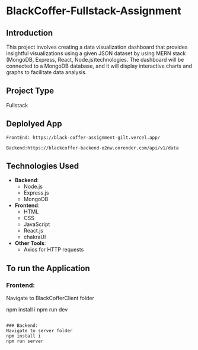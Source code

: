 # BlackCoffer-Fullstack-Assignment


## Introduction
This project involves creating a data visualization dashboard that provides insightful visualizations using a given JSON dataset by using  MERN stack (MongoDB, Express, React, Node.js)technologies. The dashboard will be connected to a MongoDB database, and it will display interactive charts and graphs to facilitate data analysis.

       

## Project Type
 Fullstack

## Deplolyed App

    FrontEnd: https://black-coffer-assignment-gilt.vercel.app/
    
    Backend:https://blackcoffer-backend-o2nw.onrender.com/api/v1/data


## Technologies Used
- **Backend**:
  - Node.js
  - Express.js
  - MongoDB
- **Frontend**:
  - HTML
  - CSS
  - JavaScript
  - React.js
  - chakraUI
- **Other Tools**:
  - Axios for HTTP requests


## To run the Application

### Frontend:
Navigate to BlackCofferClient folder

npm install i
npm run dev
```

### Backend:
Navigate to server folder
npm install i
npm run server

```






